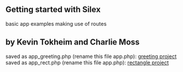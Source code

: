 

## Getting started with Silex

basic app examples making use of routes 


by Kevin Tokheim and Charlie Moss
--


saved as app_greeting.php (rename this file app.php):
[greeting project](https://www.learnhowtoprogram.com/lessons/web-apps-with-silex-monday-homework)
saved as app_rect.php (rename this file app.php):
[rectangle project](https://www.learnhowtoprogram.com/lessons/objects-in-silex-monday-homework)
